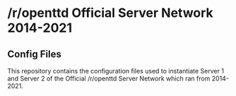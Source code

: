 # /r/openttd Official Server Network 2014-2021
## Config Files

This repository contains the configuration files used to instantiate Server 1 and Server 2 of the Official /r/openttd Server Network which ran from 2014-2021.
